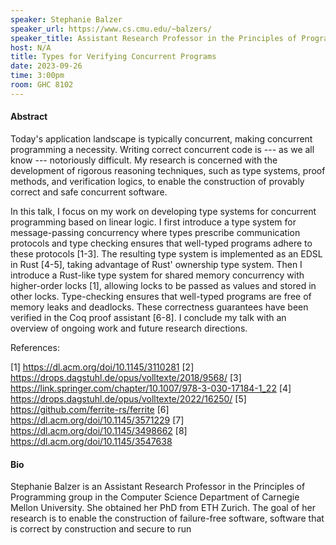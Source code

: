 ```yaml
---
speaker: Stephanie Balzer
speaker_url: https://www.cs.cmu.edu/~balzers/
speaker_title: Assistant Research Professor in the Principles of Programming Group of the Computer Science Department
host: N/A
title: Types for Verifying Concurrent Programs
date: 2023-09-26
time: 3:00pm
room: GHC 8102
---
```


#### Abstract

Today's application landscape is typically concurrent, making concurrent programming a necessity.  Writing correct concurrent code is --- as we all know --- notoriously difficult.  My research is concerned with the development of rigorous reasoning techniques, such as type systems, proof methods, and verification logics, to enable the construction of provably correct and safe concurrent software.

In this talk, I focus on my work on developing type systems for concurrent programming based on linear logic.  I first introduce a type system for message-passing concurrency where types prescribe communication protocols and type checking ensures that well-typed programs adhere to these protocols [1-3].  The resulting type system is implemented as an EDSL in Rust [4-5], taking advantage of Rust' ownership type system.  Then I introduce a Rust-like type system for shared memory concurrency with higher-order locks [1], allowing locks to be passed as values and stored in other locks.  Type-checking ensures that well-typed programs are free of memory leaks and deadlocks.  These correctness guarantees have been verified in the Coq proof assistant [6-8].  I conclude my talk with an overview of ongoing work and future research directions.

References:

[1] https://dl.acm.org/doi/10.1145/3110281
[2] https://drops.dagstuhl.de/opus/volltexte/2018/9568/
[3] https://link.springer.com/chapter/10.1007/978-3-030-17184-1_22
[4] https://drops.dagstuhl.de/opus/volltexte/2022/16250/
[5] https://github.com/ferrite-rs/ferrite
[6] https://dl.acm.org/doi/10.1145/3571229
[7] https://dl.acm.org/doi/10.1145/3498662
[8] https://dl.acm.org/doi/10.1145/3547638


#### Bio

Stephanie Balzer is an Assistant Research Professor in the Principles of Programming group in the Computer Science Department of Carnegie Mellon University.  She obtained her PhD from ETH Zurich.  The goal of her research is to enable the construction of failure-free software, software that is correct by construction and secure to run
